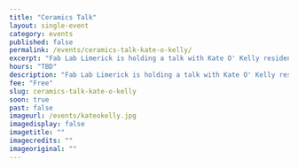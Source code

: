 ```yaml
---
title: "Ceramics Talk"
layout: single-event
category: events
published: false
permalink: /events/ceramics-talk-kate-o-kelly/
excerpt: "Fab Lab Limerick is holding a talk with Kate O' Kelly resident ceramics artist about her recent works with NCAD, Fab Lab and LSAD"
hours: "TBD"
description: "Fab Lab Limerick is holding a talk with Kate O' Kelly resident ceramics artist about her recent works with NCAD, Fab Lab and LSAD"
fee: "Free"
slug: ceramics-talk-kate-o-kelly
soon: true
past: false
imageurl: /events/kateokelly.jpg
imagedisplay: false
imagetitle: ""
imagecredits: ""
imageoriginal: ""
---
```

